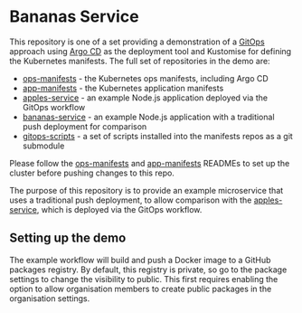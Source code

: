 # Bananas Service

This repository is one of a set providing a demonstration of a [GitOps](https://www.weave.works/technologies/gitops/) approach using [Argo CD](https://argo-cd.readthedocs.io/en/stable/) as the deployment tool and Kustomise for defining the Kubernetes manifests.
The full set of repositories in the demo are:
- [ops-manifests](https://github.com/rw-gitops-demo/ops-manifests) - the Kubernetes ops manifests, including Argo CD
- [app-manifests](https://github.com/rw-gitops-demo/app-manifests) - the Kubernetes application manifests
- [apples-service](https://github.com/rw-gitops-demo/apples-service) - an example Node.js application deployed via the GitOps workflow
- [bananas-service](https://github.com/rw-gitops-demo/bananas-service) - an example Node.js application with a traditional push deployment for comparison
- [gitops-scripts](https://github.com/rw-gitops-demo/gitops-scripts) - a set of scripts installed into the manifests repos as a git submodule

Please follow the [ops-manifests](https://github.com/rw-gitops-demo/ops-manifests) and [app-manifests](https://github.com/rw-gitops-demo/app-manifests) READMEs to set up the cluster before pushing changes to this repo.

The purpose of this repository is to provide an example microservice that uses a traditional push deployment, to allow comparison with the [apples-service](https://github.com/rw-gitops-demo/apples-service), which is deployed via the GitOps workflow.

## Setting up the demo

The example workflow will build and push a Docker image to a GitHub packages registry.
By default, this registry is private, so go to the package settings to change the visibility to public.
This first requires enabling the option to allow organisation members to create public packages in the organisation settings.

